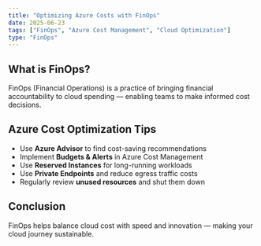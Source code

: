 ```yaml
---
title: "Optimizing Azure Costs with FinOps"
date: 2025-06-23
tags: ["FinOps", "Azure Cost Management", "Cloud Optimization"]
type: "FinOps"
---
```


## What is FinOps?

FinOps (Financial Operations) is a practice of bringing financial accountability to cloud spending — enabling teams to make informed cost decisions.

## Azure Cost Optimization Tips

- Use **Azure Advisor** to find cost-saving recommendations
- Implement **Budgets & Alerts** in Azure Cost Management
- Use **Reserved Instances** for long-running workloads
- Use **Private Endpoints** and reduce egress traffic costs
- Regularly review **unused resources** and shut them down

## Conclusion

FinOps helps balance cloud cost with speed and innovation — making your cloud journey sustainable.
